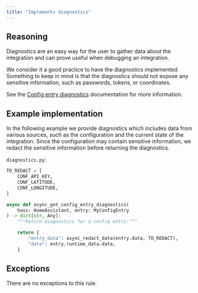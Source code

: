 ```yaml
---
title: "Implements diagnostics"
---
```


## Reasoning

Diagnostics are an easy way for the user to gather data about the integration and can prove useful when debugging an integration.

We consider it a good practice to have the diagnostics implemented.
Something to keep in mind is that the diagnostics should not expose any sensitive information, such as passwords, tokens, or coordinates.

See the [Config entry diagnostics](config_entries_diagnostics.md) documentation for more information.

## Example implementation

In the following example we provide diagnostics which includes data from various sources, such as the configuration and the current state of the integration.
Since the configuration may contain sensitive information, we redact the sensitive information before returning the diagnostics.

`diagnostics.py`:
```python showLineNumbers
TO_REDACT = [
    CONF_API_KEY,
    CONF_LATITUDE,
    CONF_LONGITUDE,
]

async def async_get_config_entry_diagnostics(
    hass: HomeAssistant, entry: MyConfigEntry
) -> dict[str, Any]:
    """Return diagnostics for a config entry."""

    return {
        "entry_data": async_redact_data(entry.data, TO_REDACT),
        "data": entry.runtime_data.data,
    }
```

## Exceptions

There are no exceptions to this rule.